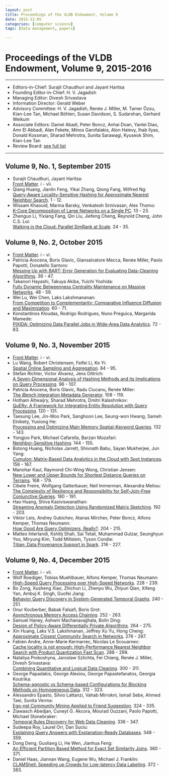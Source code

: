 ```yaml
---
layout: post
title: Proceedings of the VLDB Endowment, Volume 9
date: 2015-12-05
categories: [computer science]
tags: [data management, papers]

---
```



Proceedings of the VLDB Endowment, Volume 9, 2015-2016
======================================================

------------------------------------------------------------------------

-   Editors-in-Chief: Surajit Chaudhuri and Jayant Haritsa
-   Founding Editor-in-Chief: H. V. Jagadish
-   Managing Editor: Divesh Srivastava
-   Information Director: Gerald Weber
-   Advisory Committee: H. V. Jagadish, Renée J. Miller, M. Tamer Özsu,
    Kian-Lee Tan, Michael Böhlen, Susan Davidson, S. Sudarshan, Gerhard
    Weikum
-   Associate Editors: Daniel Abadi, Peter Boncz, Anhai Doan, Yanlei
    Diao, Amr El Abbadi, Alan Fekete, Minos Garofalakis, Alon Halevy,
    Ihab Ilyas, Donald Kossman, Sharad Mehrotra, Sunita Sarawagi,
    Kyuseok Shim, Kian-Lee Tan
-   Review Board: [see full
    list](http://vldb2016.persistent.com/review_board.html)

------------------------------------------------------------------------

Volume 9, No. 1, September 2015
-------------------------------

-   Surajit Chaudhuri, Jayant Haritsa:\
     [Front Matter](vol9/FrontMatterVol9No1.pdf). i - vii.
-   Qiang Huang, Jianlin Feng, Yikai Zhang, Qiong Fang, Wilfred Ng:\
     [Query-Aware Locality-Sensitive Hashing for Approximate Nearest
    Neighbor Search](http://www.vldb.org/pvldb/vol9/p1-huang.pdf). 1 -
    12.
-   Wissam Khaouid, Marina Barsky, Venkatesh Srinivasan, Alex Thomo:\
     [K-Core Decomposition of Large Networks on a Single
    PC](http://www.vldb.org/pvldb/vol9/p13-khaouid.pdf). 13 - 23.
-   Zhenguo Li, Yixiang Fang, Qin Liu, Jiefeng Cheng, Reynold Cheng,
    John C.S. Lui:\
     [Walking in the Cloud: Parallel SimRank at
    Scale](http://www.vldb.org/pvldb/vol9/p24-li.pdf). 24 - 35.

Volume 9, No. 2, October 2015
-----------------------------

-   [Front Matter](vol9/FrontMatterVol9No2.pdf). i - vi.
-   Patricia Arocena, Boris Glavic, Giansalvatore Mecca, Renée Miller,
    Paolo Papotti, Donatello Santoro:\
     [Messing Up with BART: Error Generation for Evaluating
    Data-Cleaning
    Algorithms](http://www.vldb.org/pvldb/vol9/p36-arocena.pdf). 36 -
    47.
-   Takanori Hayashi, Takuya Akiba, Yuichi Yoshida:\
     [Fully Dynamic Betweenness Centrality Maintenance on Massive
    Networks](http://www.vldb.org/pvldb/vol9/p48-hayashi.pdf). 48 - 59.
-   Wei Lu, Wei Chen, Laks Lakshmananan:\
     [From Competition to Complementarity: Comparative Influence
    Diffusion and
    Maximization](http://www.vldb.org/pvldb/vol9/p60-lu.pdf). 60 - 71.
-   Konstantinos Kloudas, Rodrigo Rodrigues, Nuno Preguica, Margarida
    Mamede:\
     [PIXIDA: Optimizing Data Parallel Jobs in Wide-Area Data
    Analytics](http://www.vldb.org/pvldb/vol9/p72-kloudas.pdf). 72 - 83.

Volume 9, No. 3, November 2015
------------------------------

-   [Front Matter](vol9/FrontMatterVol9No3.pdf). i - vi.
-   Lu Wang, Robert Christensen, Feifei Li, Ke Yi:\
     [Spatial Online Sampling and
    Aggregation](http://www.vldb.org/pvldb/vol9/p84-wang.pdf). 84 - 95.
-   Stefan Richter, Victor Alvarez, Jens Dittrich:\
     [A Seven-Dimensional Analysis of Hashing Methods and its
    Implications on Query
    Processing](http://www.vldb.org/pvldb/vol9/p96-richter.pdf). 96 -
    107.
-   Patricia Arocena, Boris Glavic, Radu Ciucanu, Renée Miller:\
     [The iBench Integration Metadata
    Generator](http://www.vldb.org/pvldb/vol9/p108-arocena.pdf). 108 -
    119.
-   Hotham Altwaijry, Sharad Mehrotra, Dmitri Kalashnikov:\
     [QuERy: A Framework for Integrating Entity Resolution with Query
    Processing](http://www.vldb.org/pvldb/vol9/p120-altwaijry.pdf).
    120 - 131.
-   Taesung Lee, Jin-Woo Park, Sanghoon Lee, Seung-won Hwang, Sameh
    Elnikety, Yuxiong He:\
     [Processing and Optimizing Main Memory Spatial-Keyword
    Queries](http://www.vldb.org/pvldb/vol9/p132-lee.pdf). 132 - 143.
-   Yongjoo Park, Michael Cafarella, Barzan Mozafari:\
     [Neighbor-Sensitive
    Hashing](http://www.vldb.org/pvldb/vol9/p144-park.pdf). 144 - 155.
-   Botong Huang, Nicholas Jarrett, Shivnath Babu, Sayan Mukherjee, Jun
    Yang:\
     [Cumulon: Matrix-Based Data Analytics in the Cloud with Spot
    Instances](http://www.vldb.org/pvldb/vol9/p156-huang.pdf). 156 -
    167.
-   Manohar Kaul, Raymond Chi-Wing Wong, Christian Jensen:\
     [New Lower and Upper Bounds for Shortest Distance Queries on
    Terrains](http://www.vldb.org/pvldb/vol9/p168-kaul.pdf). 168 - 179.
-   Cibele Freire, Wolfgang Gatterbauer, Neil Immerman, Alexandra
    Meliou:\
     [The Complexity of Resilience and Responsibility for Self-Join-Free
    Conjunctive
    Queries](http://www.vldb.org/pvldb/vol9/p180-freire.pdf). 180 - 191.
-   Hao Huang, Shiva Kasiviswanathan:\
     [Streaming Anomaly Detection Using Randomized Matrix
    Sketching](http://www.vldb.org/pvldb/vol9/p192-huang.pdf). 192 -
    203.
-   Viktor Leis, Andrey Gubichev, Atanas Mirchev, Peter Boncz, Alfons
    Kemper, Thomas Neumann:\
     [How Good Are Query Optimizers,
    Really?](http://www.vldb.org/pvldb/vol9/p204-leis.pdf). 204 - 215.
-   Matteo Interlandi, Kshitij Shah, Sai Tetali, Muhammad Gulzar,
    Seunghyun Yoo, Miryung Kim, Todd Millstein, Tyson Condie:\
     [Titian: Data Provenance Support in
    Spark](http://www.vldb.org/pvldb/vol9/p216-interlandi.pdf). 216 -
    227.

Volume 9, No. 4, December 2015
------------------------------

-   [Front Matter](vol9/FrontMatterVol9No4.pdf). i - vii.
-   Wolf Roediger, Tobias Muehlbauer, Alfons Kemper, Thomas Neumann:\
     [High-Speed Query Processing over High-Speed
    Networks](http://www.vldb.org/pvldb/vol9/p228-roediger.pdf). 228 -
    239.
-   Bo Zong, Xusheng Xiao, Zhichun Li, Zhenyu Wu, Zhiyun Qian, Xifeng
    Yan, Ambuj K. Singh, Guofei Jiang:\
     [Behavior Query Discovery in System-Generated Temporal
    Graphs](http://www.vldb.org/pvldb/vol9/p240-zong.pdf). 240 - 251.
-   Onur Kocberber, Babak Falsafi, Boris Grot:\
     [Asynchronous Memory Access
    Chaining](http://www.vldb.org/pvldb/vol9/p252-kocberber.pdf). 252 -
    263.
-   Samuel Haney, Ashwin Machanavajjhala, Bolin Ding:\
     [Design of Policy-Aware Differentially Private
    Algorithms](http://www.vldb.org/pvldb/vol9/p264-haney.pdf). 264 -
    275.
-   Xin Huang, Laks V.S. Lakshmanan, Jeffrey Xu Yu, Hong Cheng:\
     [Approximate Closest Community Search in
    Networks](http://www.vldb.org/pvldb/vol9/p276-huang.pdf). 276 - 287.
-   Fabien Andre, Anne-Marie Kermarrec, Nicolas Le Scouarnec:\
     [Cache locality is not enough: High-Performance Nearest Neighbor
    Search with Product Quantization Fast
    Scan](http://www.vldb.org/pvldb/vol9/p288-andre.pdf). 288 - 299.
-   Nataliya Prokoshyna, Jaroslaw Szlichta, Fei Chiang, Renée J. Miller,
    Divesh Srivastava:\
     [Combining Quantitative and Logical Data
    Cleaning](http://www.vldb.org/pvldb/vol9/p300-prokoshyna.pdf). 300 -
    311.
-   George Papadakis, George Alexiou, George Papastefanatos, Georgia
    Koutrika:\
     [Schema-agnostic vs Schema-based Configurations for Blocking
    Methods on Homogeneous
    Data](http://www.vldb.org/pvldb/vol9/p312-papadakis.pdf). 312 - 323.
-   Alessandro Epasto, Silvio Lattanzi, Vahab Mirrokni, Ismail Sebe,
    Ahmed Taei, Sunita Verma:\
     [Ego-net Community Mining Applied to Friend
    Suggestion](http://www.vldb.org/pvldb/vol9/p324-epasto.pdf). 324 -
    335.
-   Ziawasch Abedjan, Cuneyt G. Akcora, Mourad Ouzzani, Paolo Papotti,
    Michael Stonebraker:\
     [Temporal Rules Discovery for Web Data
    Cleaning](http://www.vldb.org/pvldb/vol9/p336-abedjan.pdf). 336 -
    347.
-   Sudeepa Roy, Laurel Orr, Dan Suciu:\
     [Explaining Query Answers with Explanation-Ready
    Databases](http://www.vldb.org/pvldb/vol9/p348-roy.pdf). 348 - 359.
-   Dong Deng, Guoliang Li, He Wen, Jianhua Feng:\
     [An Efficient Partition Based Method for Exact Set Similarity
    Joins](http://www.vldb.org/pvldb/vol9/p360-deng.pdf). 360 - 371.
-   Daniel Haas, Jiannan Wang, Eugene Wu, Michael J. Franklin:\
     [CLAMShell: Speeding up Crowds for Low-latency Data
    Labeling](http://www.vldb.org/pvldb/vol9/p372-haas.pdf). 372 - 383.

